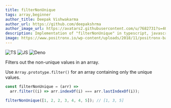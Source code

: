 ```yaml
---
title: filterNonUnique
tags: array,beginner
author_title: Deepak Vishwakarma
author_url: https://github.com/deepakshrma
author_image_url: https://avatars2.githubusercontent.com/u/7682731?s=400
description: Implementation of "filterNonUnique" in typescript, javascript and deno.
image: https://www.positronx.io/wp-content/uploads/2018/11/positronx-banner-1152-1.jpg
---
```


![TS](https://img.shields.io/badge/supports-typescript-blue.svg?style=flat-square)
![JS](https://img.shields.io/badge/supports-javascript-yellow.svg?style=flat-square)
![Deno](https://img.shields.io/badge/supports-deno-green.svg?style=flat-square)

Filters out the non-unique values in an array.

Use `Array.prototype.filter()` for an array containing only the unique values.

```ts title="typescript"
const filterNonUnique = (arr) =>
  arr.filter((i) => arr.indexOf(i) === arr.lastIndexOf(i));
```

```ts title="typescript"
filterNonUnique([1, 2, 2, 3, 4, 4, 5]); // [1, 3, 5]
```
